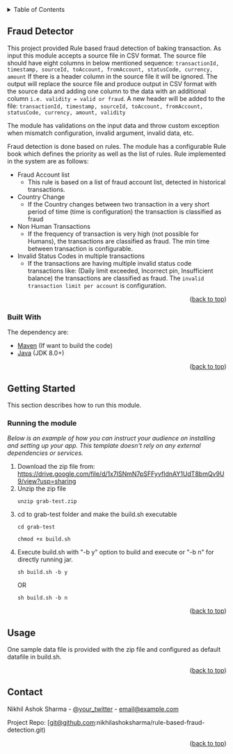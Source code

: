 

<!-- TABLE OF CONTENTS -->
<details>
  <summary>Table of Contents</summary>
  <ol>
    <li>
      <a href="#about-the-project">About The Project</a>
      <ul>
        <li><a href="#built-with">Build information</a></li>
      </ul>
    </li>
    <li><a href="#usage">Usage</a></li>
    <li><a href="#contributing">Contributing</a></li>
    <li><a href="#contact">Contact</a></li>
  </ol>
</details>



<!-- Fraud Detector -->
## Fraud Detector

This project provided Rule based fraud detection of baking transaction. As input this module accepts a source file in CSV format. The source file should have eight columns in below mentioned sequence:
`transactionId, timestamp, sourceId, toAccount, fromAccount, statusCode, currency, amount`
If there is a header column in the source file it will be ignored. The output will replace the source file and produce output in CSV format with the source data and adding one column to the data with an additional column `i.e. validity = valid or fraud`. A new header will be added to the file:
`transactionId, timestamp, sourceId, toAccount, fromAccount, statusCode, currency, amount, validity`

The module has validations on the input data and throw custom exception when mismatch configuration, invalid argument, invalid data, etc.

Fraud detection is done based on rules. The module has a configurable Rule book which defines the priority as well as the list of rules. Rule implemented in the system are as follows:

- Fraud Account list
	- This rule is based on a list of fraud account list, detected in historical transactions.
- Country Change
	- If the Country changes between two transaction in a very short period of time (time is configuration) the transaction is classified as fraud
- Non Human Transactions
	- If the frequency of transaction is very high (not possible for Humans), the transactions are classified as fraud. The min time between transaction is configurable.
- Invalid Status Codes in multiple transactions
	- If the transactions are having multiple invalid status code transactions like: (Daily limit exceeded, Incorrect pin, Insufficient balance) the transactions are classified as fraud. The `invalid transaction limit per account` is configuration.

<p align="right">(<a href="#top">back to top</a>)</p>



### Built With

The dependency are:

* [Maven](https://maven.apache.org/install.html) (If want to build the code)
* [Java](https://www.java.com/en/) (JDK 8.0+)

<p align="right">(<a href="#top">back to top</a>)</p>



<!-- GETTING STARTED -->
## Getting Started

This section describes how to run this module.


### Running the module

_Below is an example of how you can instruct your audience on installing and setting up your app. This template doesn't rely on any external dependencies or services._

1. Download the zip file from: https://drive.google.com/file/d/1x7lSNmN7pSFFyvfIdnAY1UdT8bmQv9U9/view?usp=sharing
2. Unzip the zip file
   ```
   unzip grab-test.zip
   ```
3. cd to grab-test folder and make the build.sh executable
   ```
   cd grab-test
   ```
   ```
   chmod +x build.sh
   ```
4. Execute build.sh with "-b y" option to build and execute or "-b n" for directly running jar.
   ```
   sh build.sh -b y
   ```
   OR
   ```
   sh build.sh -b n
   ```

<p align="right">(<a href="#top">back to top</a>)</p>



<!-- USAGE EXAMPLES -->
## Usage

One sample data file is provided with the zip file and configured as default datafile in build.sh.

<p align="right">(<a href="#top">back to top</a>)</p>



<!-- CONTACT -->
## Contact

Nikhil Ashok Sharma - [@your_twitter](https://twitter.com/your_username) - email@example.com

Project Repo: [git@github.com:nikhilashoksharma/rule-based-fraud-detection.git)

<p align="right">(<a href="#top">back to top</a>)</p>